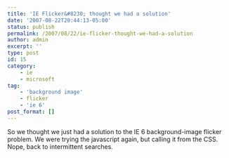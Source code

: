 ```yaml
---
title: 'IE Flicker&#8230; thought we had a solution'
date: '2007-08-22T20:44:13-05:00'
status: publish
permalink: /2007/08/22/ie-flicker-thought-we-had-a-solution
author: admin
excerpt: ''
type: post
id: 15
category:
    - ie
    - microsoft
tag:
    - 'background image'
    - flicker
    - 'ie 6'
post_format: []
---
```

So we thought we just had a solution to the IE 6 background-image flicker problem. We were trying the javascript again, but calling it from the CSS. Nope, back to intermittent searches.
